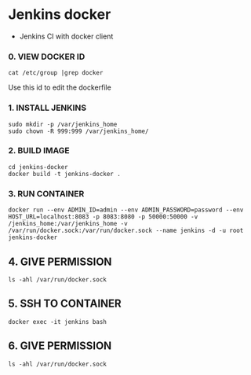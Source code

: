 # Jenkins docker
* Jenkins CI with docker client

### 0. VIEW DOCKER ID
    cat /etc/group |grep docker
Use this id to edit the dockerfile

### 1. INSTALL JENKINS
    sudo mkdir -p /var/jenkins_home
    sudo chown -R 999:999 /var/jenkins_home/
### 2. BUILD IMAGE
    cd jenkins-docker
    docker build -t jenkins-docker .
### 3. RUN CONTAINER
    docker run --env ADMIN_ID=admin --env ADMIN_PASSWORD=password --env HOST_URL=localhost:8083 -p 8083:8080 -p 50000:50000 -v /jenkins_home:/var/jenkins_home -v /var/run/docker.sock:/var/run/docker.sock --name jenkins -d -u root jenkins-docker

## 4. GIVE PERMISSION
    ls -ahl /var/run/docker.sock
## 5. SSH TO CONTAINER
    docker exec -it jenkins bash

## 6. GIVE PERMISSION
    ls -ahl /var/run/docker.sock

